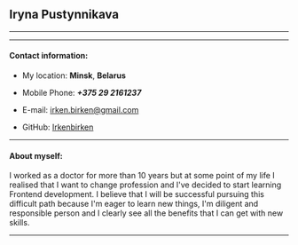 ## Iryna Pustynnikava

---

---

#### Contact information:

- My location: **Minsk**, **Belarus**

- Mobile Phone: **_+375 29 2161237_**

- E-mail: [irken.birken@gmail.com](irken.birken@gmail.com)

- GitHub: [Irkenbirken](https://github.com/Irkenbirken/)

---

#### About myself:

I worked as a doctor for more than 10 years but at some point of my life I realised that I want to change profession and I've decided to start learning Frontend development. I believe that I will be successful pursuing this difficult path because I'm eager to learn new things, I'm diligent and responsible person and I clearly see all the benefits that I can get with new skills.

---
